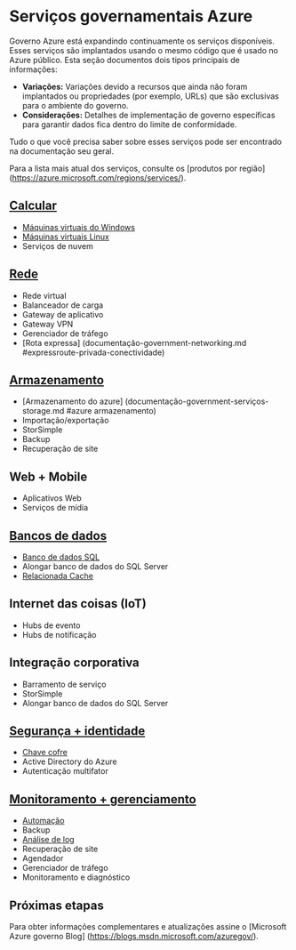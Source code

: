 <properties
    pageTitle="Serviços governamentais Azure | Microsoft Azure"
    description="Fornece uma visão geral dos serviços disponíveis no governo do Azure"
    services="Azure-Government"
    cloud="gov" 
    documentationCenter=""
    authors="zakramer"
    manager="liki"
    editor="" />

<tags
    ms.service="multiple"
    ms.devlang="na"
    ms.topic="article"
    ms.tgt_pltfrm="na"
    ms.workload="azure-government"
    ms.date="10/14/2016"
    ms.author="zakramer" />


#  <a name="azure-government-services"></a>Serviços governamentais Azure

Governo Azure está expandindo continuamente os serviços disponíveis.  Esses serviços são implantados usando o mesmo código que é usado no Azure público.  Esta seção documentos dois tipos principais de informações:

- **Variações:** Variações devido a recursos que ainda não foram implantados ou propriedades (por exemplo, URLs) que são exclusivas para o ambiente do governo.  
- **Considerações:** Detalhes de implementação de governo específicas para garantir dados fica dentro do limite de conformidade.

Tudo o que você precisa saber sobre esses serviços pode ser encontrado na documentação seu geral.

Para a lista mais atual dos serviços, consulte os [produtos por região] (https://azure.microsoft.com/regions/services/). 

## <a name="computedocumentation-government-computemd"></a>[Calcular](documentation-government-compute.md)

+ [Máquinas virtuais do Windows](documentation-government-compute.md#virtual-machines)
+ [Máquinas virtuais Linux](documentation-government-compute.md#virtual-machines)
+ Serviços de nuvem

## <a name="networkingdocumentation-government-networkingmd"></a>[Rede](documentation-government-networking.md)

+ Rede virtual
+ Balanceador de carga
+ Gateway de aplicativo
+ Gateway VPN
+ Gerenciador de tráfego
+ [Rota expressa] (documentação-government-networking.md #expressroute-privada-conectividade)

## <a name="storagedocumentation-government-services-storagemd"></a>[Armazenamento](documentation-government-services-storage.md)

+ [Armazenamento do azure] (documentação-government-serviços-storage.md #azure armazenamento)
+ Importação/exportação
+ StorSimple
+ Backup
+ Recuperação de site

## <a name="web--mobile"></a>Web + Mobile

+ Aplicativos Web
+ Serviços de mídia

## <a name="databasesdocumentation-government-services-databasemd"></a>[Bancos de dados](documentation-government-services-database.md)

+ [Banco de dados SQL](documentation-government-services-database.md#sql-database)
+ Alongar banco de dados do SQL Server
+ [Relacionada Cache](documentation-government-services-database.md#azure-redis-cache)

## <a name="internet-of-things-iot"></a>Internet das coisas (IoT)

+ Hubs de evento
+ Hubs de notificação

## <a name="enterprise-integration"></a>Integração corporativa

+ Barramento de serviço
+ StorSimple
+ Alongar banco de dados do SQL Server

## <a name="security--identitydocumentation-government-services-securityandidentitymd"></a>[Segurança + identidade](documentation-government-services-securityandidentity.md)

+ [Chave cofre](documentation-government-services-securityandidentity.md#key-vault)
+ Active Directory do Azure
+ Autenticação multifator

## <a name="monitoring--managementdocumentation-government-services-monitoringandmanagementmd"></a>[Monitoramento + gerenciamento](documentation-government-services-monitoringandmanagement.md)

+ [Automação](documentation-government-services-monitoringandmanagement.md#automation)
+ Backup
+ [Análise de log](documentation-government-services-monitoringandmanagement.md#log-analytics)
+ Recuperação de site
+ Agendador
+ Gerenciador de tráfego
+ Monitoramento e diagnóstico

##  <a name="next-steps"></a>Próximas etapas 
 
Para obter informações complementares e atualizações assine o [Microsoft Azure governo Blog] (https://blogs.msdn.microsoft.com/azuregov/).
